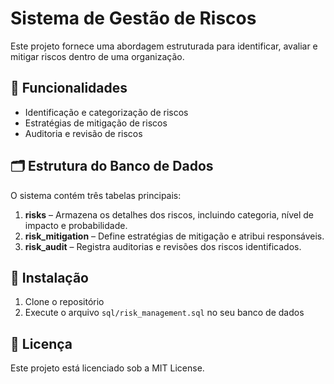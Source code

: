 # Sistema de Gestão de Riscos  
Este projeto fornece uma abordagem estruturada para identificar, avaliar e mitigar riscos dentro de uma organização.  

## 📌 Funcionalidades  
- Identificação e categorização de riscos  
- Estratégias de mitigação de riscos  
- Auditoria e revisão de riscos  

## 🗂 Estrutura do Banco de Dados  
O sistema contém três tabelas principais:  
1. **risks** – Armazena os detalhes dos riscos, incluindo categoria, nível de impacto e probabilidade.  
2. **risk_mitigation** – Define estratégias de mitigação e atribui responsáveis.  
3. **risk_audit** – Registra auditorias e revisões dos riscos identificados.  

## 🚀 Instalação  
1. Clone o repositório  
2. Execute o arquivo `sql/risk_management.sql` no seu banco de dados  

## 📄 Licença  
Este projeto está licenciado sob a MIT License.  
